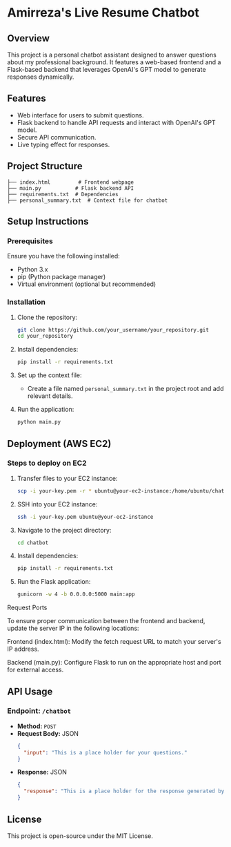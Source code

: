 # Amirreza's Live Resume Chatbot

## Overview

This project is a personal chatbot assistant designed to answer questions about my professional background. It features a web-based frontend and a Flask-based backend that leverages OpenAI's GPT model to generate responses dynamically.

## Features

- Web interface for users to submit questions.
- Flask backend to handle API requests and interact with OpenAI's GPT model.
- Secure API communication.
- Live typing effect for responses.

## Project Structure

```
├── index.html         # Frontend webpage
├── main.py           # Flask backend API
├── requirements.txt  # Dependencies
├── personal_summary.txt  # Context file for chatbot
```

## Setup Instructions

### Prerequisites

Ensure you have the following installed:

- Python 3.x
- pip (Python package manager)
- Virtual environment (optional but recommended)

### Installation

1. Clone the repository:

   ```bash
   git clone https://github.com/your_username/your_repository.git
   cd your_repository
   ```

2. Install dependencies:

   ```bash
   pip install -r requirements.txt
   ```

3. Set up the context file:

   - Create a file named `personal_summary.txt` in the project root and add relevant details.

4. Run the application:

   ```bash
   python main.py
   ```

## Deployment (AWS EC2)

### Steps to deploy on EC2

1. Transfer files to your EC2 instance:
   ```bash
   scp -i your-key.pem -r * ubuntu@your-ec2-instance:/home/ubuntu/chatbot
   ```
2. SSH into your EC2 instance:
   ```bash
   ssh -i your-key.pem ubuntu@your-ec2-instance
   ```
3. Navigate to the project directory:
   ```bash
   cd chatbot
   ```
4. Install dependencies:
   ```bash
   pip install -r requirements.txt
   ```
5. Run the Flask application:
   ```bash
   gunicorn -w 4 -b 0.0.0.0:5000 main:app
   ```
Request Ports

To ensure proper communication between the frontend and backend, update the server IP in the following locations:

Frontend (index.html): Modify the fetch request URL to match your server's IP address.

Backend (main.py): Configure Flask to run on the appropriate host and port for external access.

## API Usage

### Endpoint: `/chatbot`

- **Method:** `POST`
- **Request Body:** JSON
  ```json
  {
    "input": "This is a place holder for your questions."
  }
  ```
- **Response:** JSON
  ```json
  {
    "response": "This is a place holder for the response generated by the bot"
  }
  ```

## License

This project is open-source under the MIT License.

